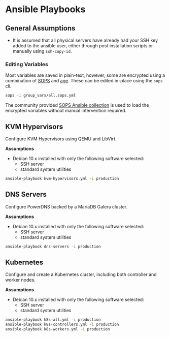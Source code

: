 # Ansible Playbooks

## General Assumptions

- It is assumed that all physical servers have already had your SSH key added to the ansible user, either through post installation scripts or manually using `ssh-copy-id`.

### Editing Variables

Most variables are saved in plain-text, however, some are encrypted using a combination of [SOPS](https://github.com/mozilla/sops) and [age](https://github.com/FiloSottile/age). These can be edited in-place using the `sops` cli.

```bash
sops -i group_vars/all.sops.yml
```

The community provided [SOPS Ansible collection](https://docs.ansible.com/ansible/latest/collections/community/sops/docsite/guide.html) is used to load the encrypted variables without manual intervention required.

## KVM Hypervisors
Configure KVM Hypervisors using QEMU and LibVirt.

**Assumptions**
- Debian 10.x installed with only the following software selected:
  - SSH server
  - standard system utilities

```bash
ansible-playbook kvm-hypervisors.yml -i production
```

## DNS Servers
Configure PowerDNS backed by a MariaDB Galera cluster.

**Assumptions**
- Debian 10.x installed with only the following software selected:
  - SSH server
  - standard system utilities

```bash
ansible-playbook dns-servers -i production
```

## Kubernetes
Configure and create a Kubernetes cluster, including both controller and worker nodes.

**Assumptions**
- Debian 10.x installed with only the following software selected:
  - SSH server
  - standard system utilities

```bash
ansible-playbook k8s-all.yml -i production
ansible-playbook k8s-controllers.yml -i production
ansible-playbook k8s-workers.yml -i production
```
